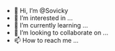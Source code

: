 - 👋 Hi, I’m @Sovicky
- 👀 I’m interested in ...
- 🌱 I’m currently learning ...
- 💞️ I’m looking to collaborate on ...
- 📫 How to reach me ...

<!---
Sovicky/Sovicky is a ✨ special ✨ repository because its `README.md` (this file) appears on your GitHub profile.
You can click the Preview link to take a look at your changes.
--->
